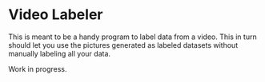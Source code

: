 # Video Labeler

This is meant to be a handy program to label data from a video.
This in turn should let you use the pictures generated as labeled datasets without manually labeling all your data.

Work in progress.